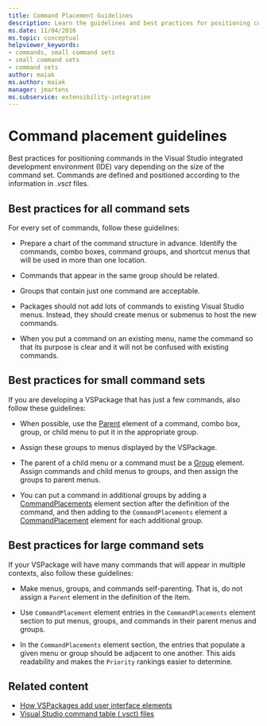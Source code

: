 ```yaml
---
title: Command Placement Guidelines
description: Learn the guidelines and best practices for positioning commands in the Visual Studio integrated development environment (IDE). 
ms.date: 11/04/2016
ms.topic: conceptual
helpviewer_keywords:
- commands, small command sets
- small command sets
- command sets
author: maiak
ms.author: maiak
manager: jmartens
ms.subservice: extensibility-integration
---
```

# Command placement guidelines

Best practices for positioning commands in the Visual Studio integrated development environment (IDE) vary depending on the size of the command set. Commands are defined and positioned according to the information in *.vsct* files.

## Best practices for all command sets
 For every set of commands, follow these guidelines:

- Prepare a chart of the command structure in advance. Identify the commands, combo boxes, command groups, and shortcut menus that will be used in more than one location.

- Commands that appear in the same group should be related.

- Groups that contain just one command are acceptable.

- Packages should not add lots of commands to existing Visual Studio menus. Instead, they should create menus or submenus to host the new commands.

- When you put a command on an existing menu, name the command so that its purpose is clear and it will not be confused with existing commands.

## Best practices for small command sets
 If you are developing a VSPackage that has just a few commands, also follow these guidelines:

- When possible, use the [Parent](../../extensibility/parent-element.md) element of a command, combo box, group, or child menu to put it in the appropriate group.

- Assign these groups to menus displayed by the VSPackage.

- The parent of a child menu or a command must be a [Group](../../extensibility/group-element.md) element. Assign commands and child menus to groups, and then assign the groups to parent menus.

- You can put a command in additional groups by adding a [CommandPlacements](../../extensibility/commandplacements-element.md) element section after the definition of the command, and then adding to the `CommandPlacements` element a [CommandPlacement](../../extensibility/commandplacement-element.md) element for each additional group.

## Best practices for large command sets
 If your VSPackage will have many commands that will appear in multiple contexts, also follow these guidelines:

- Make menus, groups, and commands self-parenting. That is, do not assign a `Parent` element in the definition of the item.

- Use `CommandPlacement` element entries in the `CommandPlacements` element section to put menus, groups, and commands in their parent menus and groups.

- In the `CommandPlacements` element section, the entries that populate a given menu or group should be adjacent to one another. This aids readability and makes the `Priority` rankings easier to determine.

## Related content
- [How VSPackages add user interface elements](../../extensibility/internals/how-vspackages-add-user-interface-elements.md)
- [Visual Studio command table (.vsct) files](../../extensibility/internals/visual-studio-command-table-dot-vsct-files.md)
